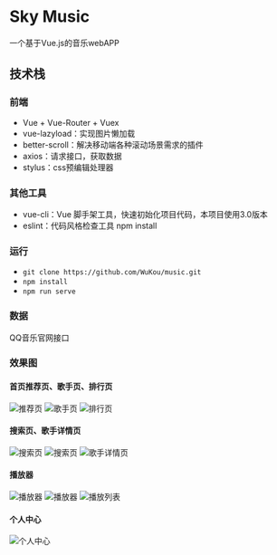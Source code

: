 # Sky Music
一个基于Vue.js的音乐webAPP

## 技术栈
### 前端
- Vue + Vue-Router + Vuex
- vue-lazyload：实现图片懒加载
- better-scroll：解决移动端各种滚动场景需求的插件
- axios：请求接口，获取数据
- stylus：css预编辑处理器
### 其他工具
- vue-cli：Vue 脚手架工具，快速初始化项目代码，本项目使用3.0版本
- eslint：代码风格检查工具
npm install
### 运行
- `git clone https://github.com/WuKou/music.git`
- `npm install`
- `npm run serve`
### 数据
QQ音乐官网接口
### 效果图
#### 首页推荐页、歌手页、排行页
![推荐页](https://github.com/WuKou/music/tree/master/README_IMAGE1.png)
![歌手页](https://github.com/WuKou/music/tree/master/README_IMAGE/2.png)
![排行页](https://github.com/WuKou/music/tree/master/README_IMAGE/3.png)
#### 搜索页、歌手详情页
![搜索页](https://github.com/WuKou/music/tree/master/README_IMAGE/4_1.png)
![搜索页](https://github.com/WuKou/music/tree/master/README_IMAGE/5.png)
![歌手详情页](https://github.com/WuKou/music/tree/master/README_IMAGE/4.png)
#### 播放器
![播放器](https://github.com/WuKou/music/tree/master/README_IMAGE/6.png)
![播放器](https://github.com/WuKou/music/tree/master/README_IMAGE/7.png)
![播放列表](https://github.com/WuKou/music/tree/master/README_IMAGE/9.png)
#### 个人中心
![个人中心](https://github.com/WuKou/music/tree/master/README_IMAGE/11.png)
